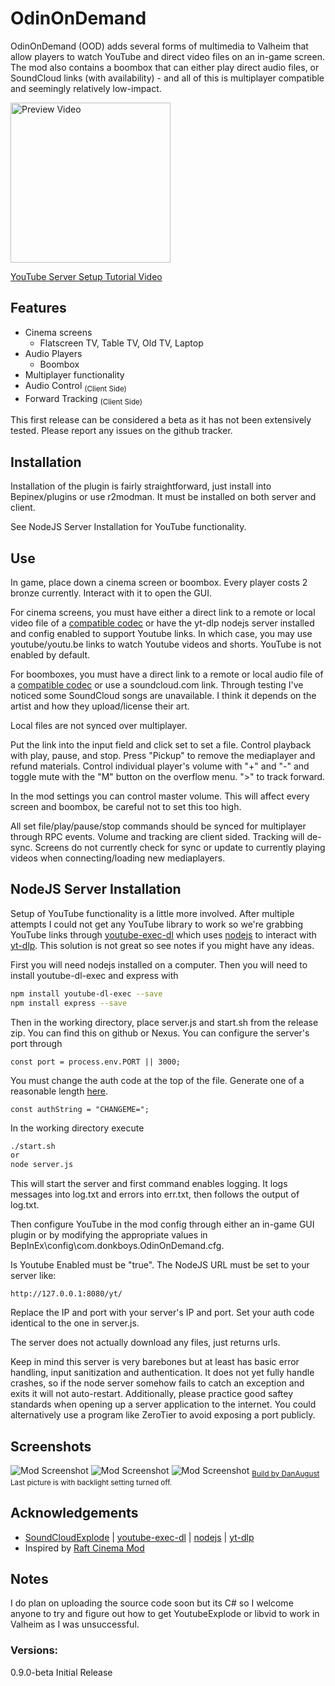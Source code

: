 
# OdinOnDemand

OdinOnDemand (OOD) adds several forms of multimedia to Valheim that allow 
players to watch YouTube and direct video files on an in-game screen. The mod also contains a boombox that 
can either play direct audio files, or SoundCloud links (with availability) - 
and all of this is multiplayer compatible and seemingly relatively low-impact.   

[<img alt="Preview Video" width="256px" src="https://i.imgur.com/0BaY28I.jpg" />](https://www.youtube.com/watch?v=hePW1dueKjE)

[YouTube Server Setup Tutorial Video](https://www.youtube.com/watch?v=9_vs8MItO38)

## Features

- Cinema screens
   - Flatscreen TV, Table TV, Old TV, Laptop
- Audio Players
   - Boombox
- Multiplayer functionality
- Audio Control <sub>(Client Side)</sub>
- Forward Tracking <sub>(Client Side)</sub>

This first release can be considered a beta as it has not been extensively tested. Please report any issues on
the github tracker.

## Installation

Installation of the plugin is fairly straightforward, just install into Bepinex/plugins or use r2modman. It must be installed on both server and client.

See NodeJS Server Installation for YouTube functionality.


## Use
In game, place down a cinema screen or boombox. Every player costs 2 bronze currently. Interact with it to open the GUI.

For cinema screens, you must have
either a direct link to a remote or local video file of a 
[compatible codec](https://docs.unity3d.com/2020.1/Documentation/Manual/VideoSources-FileCompatibility.html)
or have the yt-dlp nodejs server installed and config enabled to support Youtube links.
In which case, you may use youtube/youtu.be links to watch Youtube videos and shorts. YouTube is not enabled 
by default.

For boomboxes, you must have a direct link to a remote or local audio file of a 
[compatible codec](https://support.unity.com/hc/en-us/articles/206484803-What-are-the-supported-Audio-formats-in-Unity-)
or use a soundcloud.com link. Through testing I've noticed some SoundCloud songs are 
unavailable. I think it depends on the artist and how they upload/license their art. 

Local files are not synced over multiplayer.

Put the link into the input field and click set to set a file. Control playback
with play, pause, and stop. Press "Pickup" to remove the mediaplayer and refund materials.
Control individual player's volume with "+" and "-" and toggle mute with the "M" button on the overflow menu.
">" to track forward. 

In the mod settings you can control master volume. This will affect every screen and boombox, be careful not 
to set this too high. 

All set file/play/pause/stop commands should be synced for multiplayer through RPC events. 
Volume and tracking are client sided. Tracking will de-sync. 
Screens do not currently check for sync or update to currently playing videos when connecting/loading new mediaplayers.

## NodeJS Server Installation
Setup of YouTube functionality is a little more involved. 
After multiple attempts I could not get any YouTube library to work so we're grabbing
YouTube links through 
[youtube-exec-dl](https://www.npmjs.com/package/youtube-dl-exec) which uses
[nodejs](https://nodejs.org/en/) to interact with
[yt-dlp](https://github.com/yt-dlp/yt-dlp). This solution is not great so see notes if you might have any ideas.

First you will need nodejs installed on a computer. Then you will need to install youtube-dl-exec and express with
```bash
npm install youtube-dl-exec --save
npm install express --save
```
Then in the working directory, place server.js and start.sh from the release zip. You can find this on github or Nexus.
You can configure the server's port through 
```
const port = process.env.PORT || 3000;
```
You must change the auth code at the top of the file. Generate one of a reasonable length [here](https://generate.plus/en/base64).
```
const authString = "CHANGEME=";
```
In the working directory execute 
```bash
./start.sh
or
node server.js
```
This will start the server and first command enables logging. It logs messages 
into log.txt and errors into err.txt, then follows the output of log.txt.
 
Then configure YouTube in the mod config through either an in-game GUI plugin 
or by modifying the appropriate values in BepInEx\config\com.donkboys.OdinOnDemand.cfg.

Is Youtube Enabled must be "true". The NodeJS URL must be set to your server like:
```
http://127.0.0.1:8080/yt/
```
Replace the IP and port with your server's IP and port. 
Set your auth code identical to the one in server.js.

The server does not actually download any files, just returns urls.

Keep in mind this server is very barebones but at least has basic error handling,
input sanitization and authentication. It does not yet fully handle crashes, so if the node server 
somehow fails to catch an exception and exits it will not auto-restart.
Additionally, please practice good saftey standards when opening up a server application
to the internet. You could alternatively use a program like ZeroTier to avoid exposing a port publicly. 

## Screenshots 
![Mod Screenshot](https://i.imgur.com/QL6gvwc.jpg)
![Mod Screenshot](https://i.imgur.com/Y88KuWV.jpg)
![Mod Screenshot](https://i.imgur.com/wTmD6Cc.jpeg)
<sub>[Build by DanAugust](https://www.valheimians.com/build/small-simple-cabin-pre-plains/) Last picture is with backlight setting turned off.</sub>

## Acknowledgements

 - [SoundCloudExplode](https://github.com/jerry08/SoundCloudExplode) | [youtube-exec-dl](https://www.npmjs.com/package/youtube-dl-exec) | [nodejs](https://nodejs.org/en/) | [yt-dlp](https://github.com/yt-dlp/yt-dlp)
 - Inspired by [Raft Cinema Mod](https://www.raftmodding.com/mods/cinema-mod)

## Notes
 I do plan on uploading the source code soon but its C# so 
 I welcome anyone to try and figure out how to get YoutubeExplode 
 or libvid to work in Valheim as I was unsuccessful.

### Versions:

0.9.0-beta Initial Release
